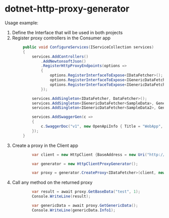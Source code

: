 # dotnet-http-proxy-generator

Usage example:

1. Define the Interface that will be used in both projects
2. Register proxy controllers in the Consumer app

```csharp
        public void ConfigureServices(IServiceCollection services)
        {
            services.AddControllers()
                .AddNewtonsoftJson()
                .RegisterHttpProxyEndpoints(options =>
                {
                    options.RegisterInterfaceToExpose<IDataFetcher>();
                    options.RegisterInterfaceToExpose<IGenericDataFetcher<SampleData>>();
                    options.RegisterInterfaceToExpose<IGenericDataFetcher<SampleData2>>();
                });

            services.AddSingleton<IDataFetcher, DataFetcher>();
            services.AddSingleton<IGenericDataFetcher<SampleData>, GenericDataFetcher>();
            services.AddSingleton<IGenericDataFetcher<SampleData2>, GenericDataFetcher2>();

            services.AddSwaggerGen(c =>
            {
                c.SwaggerDoc("v1", new OpenApiInfo { Title = "WebApp", Version = "v1" });
            });
        }
```

3. Create a proxy in the Client app

```csharp
            var client = new HttpClient {BaseAddress = new Uri("http://consumer_app_base_uri")};

            var generator = new HttpClientProxyGenerator();

            var proxy = generator.CreateProxy<IDataFetcher>(client, new DefaultProxyContractProvider(), new DefaultProxyNamingConventionProvider());
```

4. Call any method on the returned proxy

```csharp
            var result = await proxy.GetBaseData("test", 1);
            Console.WriteLine(result);

            var genericData = await proxy.GetGenericData();
            Console.WriteLine(genericData.Info1);
```
